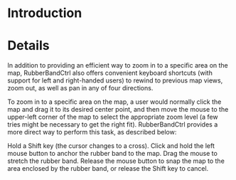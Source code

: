 # Introduction #


# Details #

In addition to providing an efficient way to zoom in to a specific area on the map, RubberBandCtrl also offers convenient keyboard shortcuts (with support for left and right-handed users) to rewind to previous map views, zoom out, as well as pan in any of four directions.

To zoom in to a specific area on the map, a user would normally click the map and drag it to its desired center point, and then move the mouse to the upper-left corner of the map to select the appropriate zoom level (a few tries might be necessary to get the right fit). RubberBandCtrl provides a more direct way to perform this task, as described below:

Hold a Shift key (the cursor changes to a cross).
Click and hold the left mouse button to anchor the rubber band to the map.
Drag the mouse to stretch the rubber band.
Release the mouse button to snap the map to the area enclosed by the rubber band, or release the Shift key to cancel.